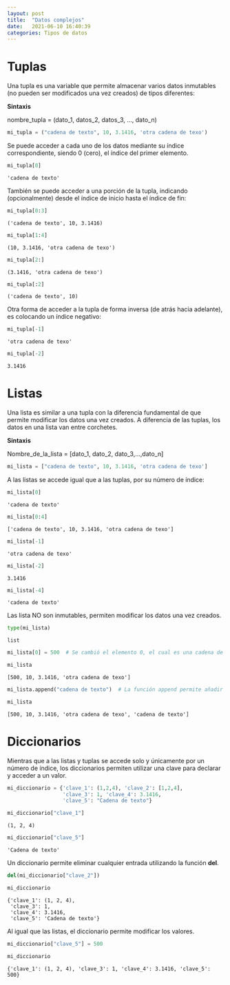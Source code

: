 ```yaml
---
layout: post
title:  "Datos complejos"
date:   2021-06-10 16:40:39
categories: Tipos de datos
---
```


# Tuplas 

Una tupla es una variable que permite almacenar varios datos inmutables (no pueden
ser modificados una vez creados) de tipos diferentes:

**Sintaxis** 

nombre_tupla = (dato_1, datos_2, datos_3, ..., dato_n)




```python
mi_tupla = ("cadena de texto", 10, 3.1416, 'otra cadena de texo')
```

Se puede acceder a cada uno de los datos mediante su índice correspondiente, siendo 0 (cero), el índice del primer elemento.


```python
mi_tupla[0]
```




    'cadena de texto'



También se puede acceder a una porción de la tupla, indicando (opcionalmente) desde el índice de inicio hasta el índice de fin:


```python
mi_tupla[0:3] 
```




    ('cadena de texto', 10, 3.1416)




```python
mi_tupla[1:4]
```




    (10, 3.1416, 'otra cadena de texo')




```python
mi_tupla[2:]
```




    (3.1416, 'otra cadena de texo')




```python
mi_tupla[:2]
```




    ('cadena de texto', 10)



Otra forma de acceder a la tupla de forma inversa (de atrás hacia adelante), es colocando un índice negativo:


```python
mi_tupla[-1]
```




    'otra cadena de texo'




```python
mi_tupla[-2]
```




    3.1416



# Listas

Una lista es similar a una tupla con la diferencia fundamental de que permite modificar los
datos una vez creados. A diferencia de las tuplas, los datos en una lista van entre corchetes.

**Sintaxis**

Nombre_de_la_lista = [dato_1, dato_2, dato_3,...,dato_n]


```python
mi_lista = ["cadena de texto", 10, 3.1416, 'otra cadena de texo']
```

A las listas se accede igual que a las tuplas, por su número de índice:


```python
mi_lista[0]
```




    'cadena de texto'




```python
mi_lista[0:4]
```




    ['cadena de texto', 10, 3.1416, 'otra cadena de texo']




```python
mi_lista[-1]
```




    'otra cadena de texo'




```python
mi_lista[-2]
```




    3.1416




```python
mi_lista[-4]
```




    'cadena de texto'



Las lista NO son inmutables, permiten modificar los datos una vez creados.


```python
type(mi_lista)
```




    list




```python
mi_lista[0] = 500  # Se cambió el elemento 0, el cual es una cadena de texto, por un número, 500
```


```python
mi_lista
```




    [500, 10, 3.1416, 'otra cadena de texo']




```python
mi_lista.append("cadena de texto")  # La función append permite añadir otro elemento a una lista. 
```


```python
mi_lista
```




    [500, 10, 3.1416, 'otra cadena de texo', 'cadena de texto']



# Diccionarios

Mientras que a las listas y tuplas se accede solo y únicamente por un número de índice, los diccionarios permiten utilizar una clave para declarar y acceder a un valor.


```python
mi_diccionario = {'clave_1': (1,2,4), 'clave_2': [1,2,4],
                  'clave_3': 1, 'clave_4': 3.1416,
                  'clave_5': "Cadena de texto"}
```


```python
mi_diccionario["clave_1"]
```




    (1, 2, 4)




```python
mi_diccionario["clave_5"]
```




    'Cadena de texto'



Un diccionario permite eliminar cualquier entrada utilizando la función **del**.


```python
del(mi_diccionario["clave_2"])
```


```python
mi_diccionario
```




    {'clave_1': (1, 2, 4),
     'clave_3': 1,
     'clave_4': 3.1416,
     'clave_5': 'Cadena de texto'}



Al igual que las listas, el diccionario permite modificar los valores.


```python
mi_diccionario["clave_5"] = 500
```


```python
mi_diccionario
```




    {'clave_1': (1, 2, 4), 'clave_3': 1, 'clave_4': 3.1416, 'clave_5': 500}




```python

```
